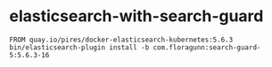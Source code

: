 # elasticsearch-with-search-guard

`FROM quay.io/pires/docker-elasticsearch-kubernetes:5.6.3`
`bin/elasticsearch-plugin install -b com.floragunn:search-guard-5:5.6.3-16`
